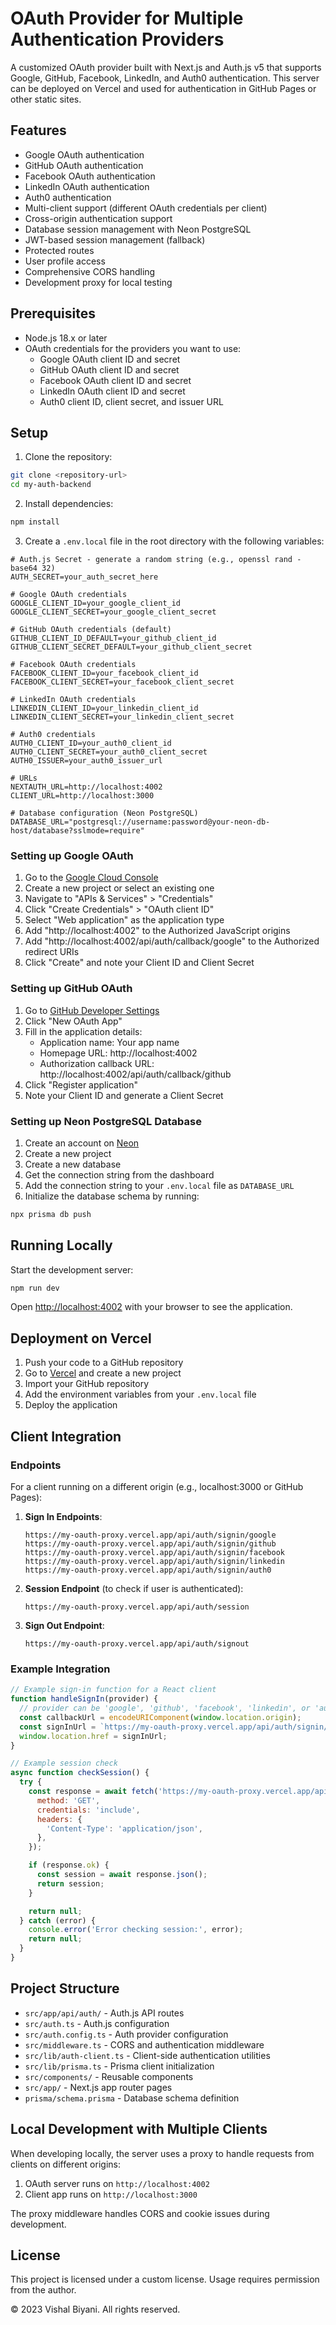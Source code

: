 # OAuth Provider for Multiple Authentication Providers

A customized OAuth provider built with Next.js and Auth.js v5 that supports Google, GitHub, Facebook, LinkedIn, and Auth0 authentication. This server can be deployed on Vercel and used for authentication in GitHub Pages or other static sites.

## Features

- Google OAuth authentication
- GitHub OAuth authentication
- Facebook OAuth authentication
- LinkedIn OAuth authentication
- Auth0 authentication
- Multi-client support (different OAuth credentials per client)
- Cross-origin authentication support
- Database session management with Neon PostgreSQL
- JWT-based session management (fallback)
- Protected routes
- User profile access
- Comprehensive CORS handling
- Development proxy for local testing

## Prerequisites

- Node.js 18.x or later
- OAuth credentials for the providers you want to use:
  - Google OAuth client ID and secret
  - GitHub OAuth client ID and secret
  - Facebook OAuth client ID and secret
  - LinkedIn OAuth client ID and secret
  - Auth0 client ID, client secret, and issuer URL

## Setup

1. Clone the repository:

```bash
git clone <repository-url>
cd my-auth-backend
```

2. Install dependencies:

```bash
npm install
```

3. Create a `.env.local` file in the root directory with the following variables:

```
# Auth.js Secret - generate a random string (e.g., openssl rand -base64 32)
AUTH_SECRET=your_auth_secret_here

# Google OAuth credentials
GOOGLE_CLIENT_ID=your_google_client_id
GOOGLE_CLIENT_SECRET=your_google_client_secret

# GitHub OAuth credentials (default)
GITHUB_CLIENT_ID_DEFAULT=your_github_client_id
GITHUB_CLIENT_SECRET_DEFAULT=your_github_client_secret

# Facebook OAuth credentials
FACEBOOK_CLIENT_ID=your_facebook_client_id
FACEBOOK_CLIENT_SECRET=your_facebook_client_secret

# LinkedIn OAuth credentials
LINKEDIN_CLIENT_ID=your_linkedin_client_id
LINKEDIN_CLIENT_SECRET=your_linkedin_client_secret

# Auth0 credentials
AUTH0_CLIENT_ID=your_auth0_client_id
AUTH0_CLIENT_SECRET=your_auth0_client_secret
AUTH0_ISSUER=your_auth0_issuer_url

# URLs
NEXTAUTH_URL=http://localhost:4002
CLIENT_URL=http://localhost:3000

# Database configuration (Neon PostgreSQL)
DATABASE_URL="postgresql://username:password@your-neon-db-host/database?sslmode=require"
```

### Setting up Google OAuth

1. Go to the [Google Cloud Console](https://console.cloud.google.com/)
2. Create a new project or select an existing one
3. Navigate to "APIs & Services" > "Credentials"
4. Click "Create Credentials" > "OAuth client ID"
5. Select "Web application" as the application type
6. Add "http://localhost:4002" to the Authorized JavaScript origins
7. Add "http://localhost:4002/api/auth/callback/google" to the Authorized redirect URIs
8. Click "Create" and note your Client ID and Client Secret

### Setting up GitHub OAuth

1. Go to [GitHub Developer Settings](https://github.com/settings/developers)
2. Click "New OAuth App"
3. Fill in the application details:
   - Application name: Your app name
   - Homepage URL: http://localhost:4002
   - Authorization callback URL: http://localhost:4002/api/auth/callback/github
4. Click "Register application"
5. Note your Client ID and generate a Client Secret

### Setting up Neon PostgreSQL Database

1. Create an account on [Neon](https://neon.tech/)
2. Create a new project
3. Create a new database
4. Get the connection string from the dashboard
5. Add the connection string to your `.env.local` file as `DATABASE_URL`
6. Initialize the database schema by running:

```bash
npx prisma db push
```

## Running Locally

Start the development server:

```bash
npm run dev
```

Open [http://localhost:4002](http://localhost:4002) with your browser to see the application.

## Deployment on Vercel

1. Push your code to a GitHub repository
2. Go to [Vercel](https://vercel.com) and create a new project
3. Import your GitHub repository
4. Add the environment variables from your `.env.local` file
5. Deploy the application

## Client Integration

### Endpoints

For a client running on a different origin (e.g., localhost:3000 or GitHub Pages):

1. **Sign In Endpoints**:
   ```
   https://my-oauth-proxy.vercel.app/api/auth/signin/google
   https://my-oauth-proxy.vercel.app/api/auth/signin/github
   https://my-oauth-proxy.vercel.app/api/auth/signin/facebook
   https://my-oauth-proxy.vercel.app/api/auth/signin/linkedin
   https://my-oauth-proxy.vercel.app/api/auth/signin/auth0
   ```

2. **Session Endpoint** (to check if user is authenticated):
   ```
   https://my-oauth-proxy.vercel.app/api/auth/session
   ```

3. **Sign Out Endpoint**:
   ```
   https://my-oauth-proxy.vercel.app/api/auth/signout
   ```

### Example Integration

```javascript
// Example sign-in function for a React client
function handleSignIn(provider) {
  // provider can be 'google', 'github', 'facebook', 'linkedin', or 'auth0'
  const callbackUrl = encodeURIComponent(window.location.origin);
  const signInUrl = `https://my-oauth-proxy.vercel.app/api/auth/signin/${provider}?callbackUrl=${callbackUrl}`;
  window.location.href = signInUrl;
}

// Example session check
async function checkSession() {
  try {
    const response = await fetch('https://my-oauth-proxy.vercel.app/api/auth/session', {
      method: 'GET',
      credentials: 'include',
      headers: {
        'Content-Type': 'application/json',
      },
    });

    if (response.ok) {
      const session = await response.json();
      return session;
    }

    return null;
  } catch (error) {
    console.error('Error checking session:', error);
    return null;
  }
}
```

## Project Structure

- `src/app/api/auth/` - Auth.js API routes
- `src/auth.ts` - Auth.js configuration
- `src/auth.config.ts` - Auth provider configuration
- `src/middleware.ts` - CORS and authentication middleware
- `src/lib/auth-client.ts` - Client-side authentication utilities
- `src/lib/prisma.ts` - Prisma client initialization
- `src/components/` - Reusable components
- `src/app/` - Next.js app router pages
- `prisma/schema.prisma` - Database schema definition

## Local Development with Multiple Clients

When developing locally, the server uses a proxy to handle requests from clients on different origins:

1. OAuth server runs on `http://localhost:4002`
2. Client app runs on `http://localhost:3000`

The proxy middleware handles CORS and cookie issues during development.

## License

This project is licensed under a custom license. Usage requires permission from the author.

© 2023 Vishal Biyani. All rights reserved.
